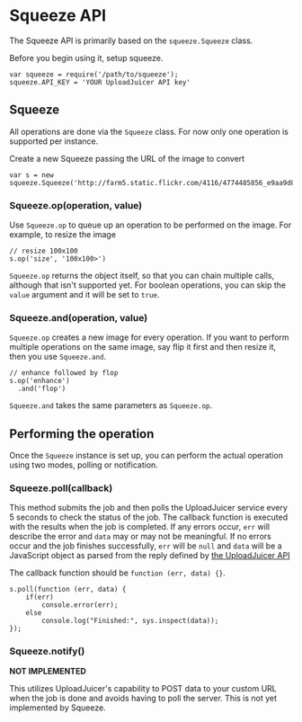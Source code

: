 Squeeze API
===========

The Squeeze API is primarily based on the `squeeze.Squeeze` class.

Before you begin using it, setup squeeze.

    var squeeze = require('/path/to/squeeze');
    squeeze.API_KEY = 'YOUR UploadJuicer API key'

## Squeeze

All operations are done via the `Squeeze` class. For now only one operation is supported per instance.

Create a new Squeeze passing the URL of the image to convert

    var s = new squeeze.Squeeze('http://farm5.static.flickr.com/4116/4774485856_e9aa9d81cf_b.jpg');

### Squeeze.op(operation, value)

Use `Squeeze.op` to queue up an operation to be performed on the image. For example, to resize
the image

    // resize 100x100
    s.op('size', '100x100>')

`Squeeze.op` returns the object itself, so that you can chain multiple calls, although that isn't supported yet.
For boolean operations, you can skip the `value` argument and it will be set to `true`.

### Squeeze.and(operation, value)

`Squeeze.op` creates a new image for every operation. If you want to perform multiple operations on the same image,
say flip it first and then resize it, then you use `Squeeze.and`.

    // enhance followed by flop
    s.op('enhance')
      .and('flop')

`Squeeze.and` takes the same parameters as `Squeeze.op`.

## Performing the operation

Once the `Squeeze` instance is set up, you can perform the actual operation using two modes, polling or notification.

### Squeeze.poll(callback)

This method submits the job and then polls the UploadJuicer service every 5 seconds to check the status of the job.
The callback function is executed with the results when the job is completed. If any errors occur, `err` will describe
the error and `data` may or may not be meaningful. If no errors occur and the job finishes successfully, `err` will be `null`
and `data` will be a JavaScript object as parsed from the reply defined by [the UploadJuicer API](http://app.uploadjuicer.com/guides/getting_started)

The callback function should be `function (err, data) {}`.

    s.poll(function (err, data) {
        if(err)
            console.error(err);
        else
            console.log("Finished:", sys.inspect(data));
    });

### Squeeze.notify()

**NOT IMPLEMENTED**

This utilizes UploadJuicer's capability to POST data to your custom URL when the job is done and avoids having to poll the server.
This is not yet implemented by Squeeze.
